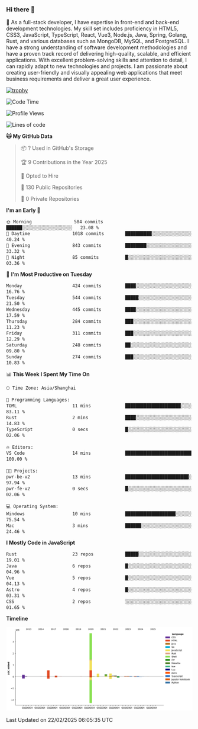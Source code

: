 ### Hi there 👋

🌱 As a full-stack developer, I have expertise in front-end and back-end development technologies. My skill set includes proficiency in HTML5, CSS3, JavaScript, TypeScript, React, Vue3, Node.js, Java, Spring, Golang, Rust, and various databases such as MongoDB, MySQL, and PostgreSQL. I have a strong understanding of software development methodologies and have a proven track record of delivering high-quality, scalable, and efficient applications. With excellent problem-solving skills and attention to detail, I can rapidly adapt to new technologies and projects. I am passionate about creating user-friendly and visually appealing web applications that meet business requirements and deliver a great user experience.

[![trophy](https://github-profile-trophy.vercel.app/?username=elton&rank=SECRET,SSS,SS,S,AAA,AA,A&theme=onedark&no-frame=true&margin-w=10)](https://github.com/ryo-ma/github-profile-trophy)

<!--START_SECTION:waka-->
![Code Time](http://img.shields.io/badge/Code%20Time-1%2C433%20hrs%201%20min-blue)

![Profile Views](http://img.shields.io/badge/Profile%20Views-0-blue)

![Lines of code](https://img.shields.io/badge/From%20Hello%20World%20I%27ve%20Written-5.6%20million%20lines%20of%20code-blue)

**🐱 My GitHub Data** 

> 📦 ? Used in GitHub's Storage 
 > 
> 🏆 9 Contributions in the Year 2025
 > 
> 💼 Opted to Hire
 > 
> 📜 130 Public Repositories 
 > 
> 🔑 0 Private Repositories 
 > 
**I'm an Early 🐤** 

```text
🌞 Morning                584 commits         ██████░░░░░░░░░░░░░░░░░░░   23.08 % 
🌆 Daytime                1018 commits        ██████████░░░░░░░░░░░░░░░   40.24 % 
🌃 Evening                843 commits         ████████░░░░░░░░░░░░░░░░░   33.32 % 
🌙 Night                  85 commits          █░░░░░░░░░░░░░░░░░░░░░░░░   03.36 % 
```
📅 **I'm Most Productive on Tuesday** 

```text
Monday                   424 commits         ████░░░░░░░░░░░░░░░░░░░░░   16.76 % 
Tuesday                  544 commits         █████░░░░░░░░░░░░░░░░░░░░   21.50 % 
Wednesday                445 commits         ████░░░░░░░░░░░░░░░░░░░░░   17.59 % 
Thursday                 284 commits         ███░░░░░░░░░░░░░░░░░░░░░░   11.23 % 
Friday                   311 commits         ███░░░░░░░░░░░░░░░░░░░░░░   12.29 % 
Saturday                 248 commits         ██░░░░░░░░░░░░░░░░░░░░░░░   09.80 % 
Sunday                   274 commits         ███░░░░░░░░░░░░░░░░░░░░░░   10.83 % 
```


📊 **This Week I Spent My Time On** 

```text
🕑︎ Time Zone: Asia/Shanghai

💬 Programming Languages: 
TOML                     11 mins             █████████████████████░░░░   83.11 % 
Rust                     2 mins              ████░░░░░░░░░░░░░░░░░░░░░   14.83 % 
TypeScript               0 secs              █░░░░░░░░░░░░░░░░░░░░░░░░   02.06 % 

🔥 Editors: 
VS Code                  14 mins             █████████████████████████   100.00 % 

🐱‍💻 Projects: 
pwr-be-v2                13 mins             ████████████████████████░   97.94 % 
pwr-fe-v2                0 secs              █░░░░░░░░░░░░░░░░░░░░░░░░   02.06 % 

💻 Operating System: 
Windows                  10 mins             ███████████████████░░░░░░   75.54 % 
Mac                      3 mins              ██████░░░░░░░░░░░░░░░░░░░   24.46 % 
```

**I Mostly Code in JavaScript** 

```text
Rust                     23 repos            █████░░░░░░░░░░░░░░░░░░░░   19.01 % 
Java                     6 repos             █░░░░░░░░░░░░░░░░░░░░░░░░   04.96 % 
Vue                      5 repos             █░░░░░░░░░░░░░░░░░░░░░░░░   04.13 % 
Astro                    4 repos             █░░░░░░░░░░░░░░░░░░░░░░░░   03.31 % 
CSS                      2 repos             ░░░░░░░░░░░░░░░░░░░░░░░░░   01.65 % 
```



**Timeline**

![Lines of Code chart](https://raw.githubusercontent.com/elton/elton/main/assets/bar_graph.png)


 Last Updated on 22/02/2025 06:05:35 UTC
<!--END_SECTION:waka-->

<!--
**elton/elton** is a ✨ _special_ ✨ repository because its `README.md` (this file) appears on your GitHub profile.

Here are some ideas to get you started:

- 🔭 I’m currently working on ...
- 🌱 I’m currently learning ...
- 👯 I’m looking to collaborate on ...
- 🤔 I’m looking for help with ...
- 💬 Ask me about ...
- 📫 How to reach me: ...
- 😄 Pronouns: ...
- ⚡ Fun fact: ...
-->
